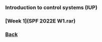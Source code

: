 ### Introduction to control systems (IUP)

### [Week 1](SPF 2022E W1.rar)

### [Back](https://yurideka.github.io/index)
